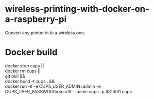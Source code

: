 # wireless-printing-with-docker-on-a-raspberry-pi

Convert any printer in to a wireless one.

# Docker build

docker stop cups || \
docker rm cups || \
git pull && \
docker build -t cups . && \
docker run -it -e CUPS_USER_ADMIN=admin -e CUPS_USER_PASSWORD=secr3t --name cups -p 631:631 cups